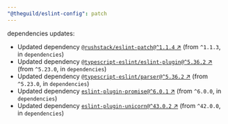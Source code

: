 ```yaml
---
"@theguild/eslint-config": patch
---
```


dependencies updates: 

- Updated dependency [`@rushstack/eslint-patch@^1.1.4` ↗︎](https://www.npmjs.com/package/@rushstack/eslint-patch/v/null) (from `^1.1.3`, in `dependencies`)
- Updated dependency [`@typescript-eslint/eslint-plugin@^5.36.2` ↗︎](https://www.npmjs.com/package/@typescript-eslint/eslint-plugin/v/null) (from `^5.23.0`, in `dependencies`)
- Updated dependency [`@typescript-eslint/parser@^5.36.2` ↗︎](https://www.npmjs.com/package/@typescript-eslint/parser/v/null) (from `^5.23.0`, in `dependencies`)
- Updated dependency [`eslint-plugin-promise@^6.0.1` ↗︎](https://www.npmjs.com/package/eslint-plugin-promise/v/null) (from `^6.0.0`, in `dependencies`)
- Updated dependency [`eslint-plugin-unicorn@^43.0.2` ↗︎](https://www.npmjs.com/package/eslint-plugin-unicorn/v/null) (from `^42.0.0`, in `dependencies`)
